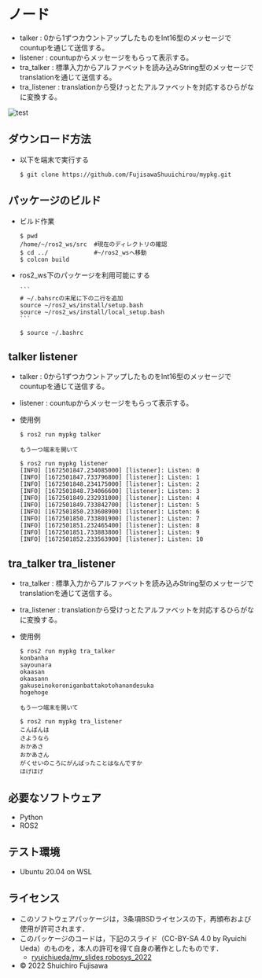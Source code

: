 # ノード
* talker       : 0から1ずつカウントアップしたものをInt16型のメッセージでcountupを通じて送信する。
* listener     : countupからメッセージをもらって表示する。
* tra_talker   : 標準入力からアルファベットを読み込みString型のメッセージでtranslationを通じて送信する。
* tra_listener : translationから受けっとたアルファベットを対応するひらがなに変換する。

![test](https://github.com/FujisawaShuuichirou/mypkg/actions/workflows/test.yml/badge.svg)

## ダウンロード方法
* 以下を端末で実行する
  ```
  $ git clone https://github.com/FujisawaShuuichirou/mypkg.git
  ```

## パッケージのビルド
* ビルド作業
  ```
  $ pwd
  /home/~/ros2_ws/src  #現在のディレクトリの確認
  $ cd ../             #~/ros2_wsへ移動
  $ colcon build
  ```
* ros2_ws下のパッケージを利用可能にする
  ````
  ```
  # ~/.bahsrcの末尾に下の二行を追加
  source ~/ros2_ws/install/setup.bash
  source ~/ros2_ws/install/local_setup.bash
  ```

  $ source ~/.bashrc
  ````


## talker listener

* talker   : 0から1ずつカウントアップしたものをInt16型のメッセージでcountupを通じて送信する。
* listener : countupからメッセージをもらって表示する。

* 使用例
  ```
  $ ros2 run mypkg talker

  もう一つ端末を開いて

  $ ros2 run mypkg listener
  [INFO] [1672501847.234085000] [listener]: Listen: 0
  [INFO] [1672501847.733796800] [listener]: Listen: 1
  [INFO] [1672501848.234175000] [listener]: Listen: 2
  [INFO] [1672501848.734066600] [listener]: Listen: 3
  [INFO] [1672501849.232931000] [listener]: Listen: 4
  [INFO] [1672501849.733842700] [listener]: Listen: 5
  [INFO] [1672501850.233608900] [listener]: Listen: 6
  [INFO] [1672501850.733801900] [listener]: Listen: 7
  [INFO] [1672501851.232465400] [listener]: Listen: 8
  [INFO] [1672501851.733883800] [listener]: Listen: 9
  [INFO] [1672501852.233563900] [listener]: Listen: 10
  ```

## tra_talker tra_listener

* tra_talker   : 標準入力からアルファベットを読み込みString型のメッセージでtranslationを通じて送信する。
* tra_listener : translationから受けっとたアルファベットを対応するひらがなに変換する。

* 使用例
  ```
  $ ros2 run mypkg tra_talker
  konbanha
  sayounara
  okaasan
  okaasann
  gakuseinokoroniganbattakotohanandesuka
  hogehoge

  もう一つ端末を開いて

  $ ros2 run mypkg tra_listener
  こんばんは
  さようなら
  おかあさ
  おかあさん
  がくせいのころにがんばったことはなんですか
  ほげほげ
  ```

## 必要なソフトウェア
* Python
* ROS2

## テスト環境
* Ubuntu 20.04 on WSL

## ライセンス
* このソフトウェアパッケージは，3条項BSDライセンスの下，再頒布および使用が許可されます．
* このパッケージのコードは，下記のスライド（CC-BY-SA 4.0 by Ryuichi Ueda）のものを，本人の許可を得て自身の著作としたものです．
     * [ryuichiueda/my_slides robosys_2022](https://github.com/ryuichiueda/my_slides/tree/master/robosys_2022)
* © 2022 Shuichiro Fujisawa
